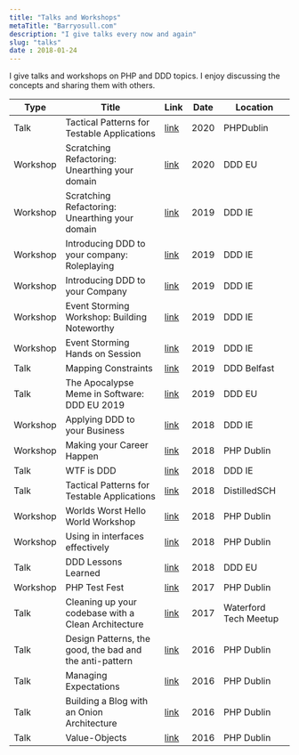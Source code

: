 ```yaml
---
title: "Talks and Workshops"
metaTitle: "Barryosull.com"
description: "I give talks every now and again"
slug: "talks"
date : 2018-01-24
---
```

I give talks and workshops on PHP and DDD topics. I enjoy discussing the concepts and sharing them with others.

|Type   | Title | Link  | Date | Location |
| ---   | ---   | ---   | ---   | ---   |
| Talk | Tactical Patterns for Testable Applications | [link](https://slides.com/barryosull/tactical-patterns-for-testable-applications) | 2020 | PHPDublin |
| Workshop | Scratching Refactoring: Unearthing your domain | [link](https://slides.com/barryosull/scratch-refactoring-workshop) | 2020 | DDD EU |
| Workshop | Scratching Refactoring: Unearthing your domain | [link](https://slides.com/barryosull/scratch-refactoring-workshop) | 2019 | DDD IE |
| Workshop | Introducing DDD to your company: Roleplaying | [link](https://slides.com/barryosull/introducing-ddd-to-your-company-roleplaying) | 2019 | DDD IE |
| Workshop | Introducing DDD to your Company | [link](https://slides.com/barryosull/introducing-ddd-to-your-company) | 2019 | DDD IE |
| Workshop | Event Storming Workshop: Building Noteworthy | [link](https://slides.com/barryosull/event-storming-workshop-building-noteworthy#/) | 2019 | DDD IE |
| Workshop | Event Storming Hands on Session | [link](https://slides.com/barryosull/event-storming-workshop) | 2019 | DDD IE |
| Talk | Mapping Constraints | [link](https://slides.com/barryosull/mapping-constraints) | 2019 | DDD Belfast |
| Talk | The Apocalypse Meme in Software: DDD EU 2019 | [link](https://www.youtube.com/watch?v=MQHFNINX1EU) | 2019 | DDD EU |
| Workshop | Applying DDD to your Business | [link](https://slides.com/barryosull/domain-driven-design-ireland) | 2018 | DDD IE |
| Workshop | Making your Career Happen | [link](https://slides.com/barryosull/making-your-career-happen) | 2018 | PHP Dublin |
| Talk | WTF is DDD | [link](https://slides.com/barryosull/wtf-is-ddd) | 2018 | DDD IE |
| Talk | Tactical Patterns for Testable Applications | [link](https://slides.com/barryosull/tactical-patterns-for-testable-applications) | 2018 | DistilledSCH |
| Workshop | Worlds Worst Hello World Workshop | [link](https://docs.google.com/presentation/d/1cF3z8-lRYq1bzo2mIVAsNcz4SFSTBjjJUGX2aQ9glKw/edit?usp=sharing) | 2018 | PHP Dublin |
| Workshop | Using in interfaces effectively | [link](https://slides.com/barryosull/workshop-using-interfaces-effectively) | 2018 | PHP Dublin |
| Talk | DDD Lessons Learned | [link](https://www.slideshare.net/BarryOSullivan18/ddd-lessons-learned) | 2018 | DDD EU |
| Workshop | PHP Test Fest| [link](https://www.slideshare.net/BarryOSullivan18/php-test-fest) | 2017 | PHP Dublin |
| Talk | Cleaning up your codebase with a Clean Architecture | [link](https://www.slideshare.net/BarryOSullivan18/cleaning-up-your-codebase-with-a-clean-architecture) | 2017 | Waterford Tech Meetup |
| Talk | Design Patterns, the good, the bad and the anti-pattern | [link](https://www.slideshare.net/BarryOSullivan18/design-patterns-the-good-the-bad-and-the-antipattern) | 2016 | PHP Dublin |
| Talk | Managing Expectations | [link](https://www.slideshare.net/BarryOSullivan18/managing-expectations-87252968) | 2016 | PHP Dublin |
| Talk | Building a Blog with an Onion Architecture | [link](https://www.slideshare.net/BarryOSullivan18/building-a-blog-with-an-onion-architecture) | 2016 | PHP Dublin |
| Talk | Value-Objects | [link](https://www.slideshare.net/BarryOSullivan18/value-objects-87253304) | 2016 | PHP Dublin |